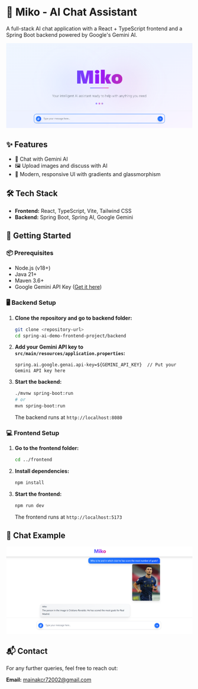 # 🤖 Miko - AI Chat Assistant

A full-stack AI chat application with a React + TypeScript frontend and a Spring Boot backend powered by Google's Gemini AI.

![Miko AI Assistant](./frontend/readme_images/image.png)

## ✨ Features

- 🤖 Chat with Gemini AI
- 🖼️ Upload images and discuss with AI
- 🎨 Modern, responsive UI with gradients and glassmorphism

## 🛠️ Tech Stack

- **Frontend:** React, TypeScript, Vite, Tailwind CSS
- **Backend:** Spring Boot, Spring AI, Google Gemini

## 🚀 Getting Started

### 📦 Prerequisites

- Node.js (v18+)
- Java 21+
- Maven 3.6+
- Google Gemini API Key ([Get it here](https://ai.google.dev/))

### 🖥️ Backend Setup

1. **Clone the repository and go to backend folder:**

   ```bash
   git clone <repository-url>
   cd spring-ai-demo-frontend-project/backend
   ```

2. **Add your Gemini API key to `src/main/resources/application.properties`:**

   ```properties
   spring.ai.google.genai.api-key=${GEMINI_API_KEY}  // Put your Gemini API key here
   ```

3. **Start the backend:**

   ```bash
   ./mvnw spring-boot:run
   # or
   mvn spring-boot:run
   ```

   The backend runs at `http://localhost:8080`

### 💻 Frontend Setup

1. **Go to the frontend folder:**

   ```bash
   cd ../frontend
   ```

2. **Install dependencies:**

   ```bash
   npm install
   ```

3. **Start the frontend:**

   ```bash
   npm run dev
   ```

   The frontend runs at `http://localhost:5173`

## 🎉 Chat Example

![Chat Example](./frontend/readme_images/chat-ss.png)

## 📬 Contact

For any further queries, feel free to reach out:

**Email:** mainakcr72002@gmail.com

